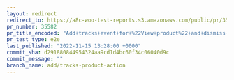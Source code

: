 ```yaml
---
layout: redirect
redirect_to: https://a8c-woo-test-reports.s3.amazonaws.com/public/pr/35582/e2e/index.html
pr_number: 35582
pr_title_encoded: "Add+tracks+event+for+%22View+product%22+and+dismiss+action+after+update"
pr_test_type: e2e
last_published: "2022-11-15 13:28:00 +0000"
commit_sha: d291880844954324aa9cd1d4bc60f34c06040d9c
commit_message: ""
branch_name: add/tracks-product-action
---
```

